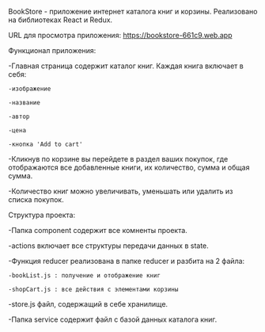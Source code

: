 BookStore - приложение интернет каталога книг и корзины. Реализовано на библиотеках React и Redux.

URL для просмотра приложения: https://bookstore-661c9.web.app

Функционал приложения:

-Главная страница содержит каталог книг. Каждая книга включает в себя:

    -изображение
    
    -название
    
    -автор
    
    -цена
    
    -кнопка 'Add to cart'

-Кликнув по корзине вы перейдете в раздел ваших покупок, где отображаются все добавленные книги, их количество, сумма и общая сумма.

-Количество книг можно увеличивать, уменьшать или удалить из списка покупок.

Структура проекта:

-Папка component содержит все комненты проекта.

-actions включает все структуры передачи данных в state.

-Функция reducer реализована в папке reducer и разбита на 2 файла:

    -bookList.js : получение и отображение книг
    
    -shopCart.js : все действия с элементами корзины 

-store.js файл, содержащий в себе хранилище.

-Папка service содержит файл с базой данных каталога книг.

